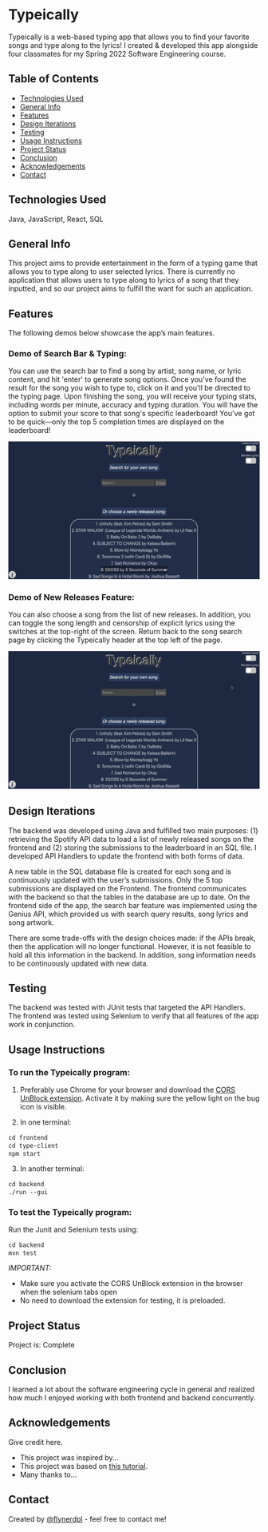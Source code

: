 # Typeically
Typeically is a web-based typing app that allows you to find your favorite songs and type along to the lyrics! I created & developed this app alongside four classmates for my Spring 2022 Software Engineering course.

## Table of Contents
* [Technologies Used](#technologies-used)
* [General Info](#general-info)
* [Features](#features)
* [Design Iterations](#design-iterations)
* [Testing](#testing)
* [Usage Instructions](#usage-instructions)
* [Project Status](#project-status)
* [Conclusion](#conclusion)
* [Acknowledgements](#acknowledgements)
* [Contact](#contact)
<!-- * [License](#license) -->

## Technologies Used
Java, JavaScript, React, SQL

## General Info

This project aims to provide entertainment in the form of a typing game that allows you to type along to user selected lyrics. There is currently no application that allows users to type along to lyrics of a song that they inputted, and so our project aims to fulfill the want for such an application.

## Features

The following demos below showcase the app’s main features.

### Demo of Search Bar & Typing:

You can use the search bar to find a song by artist, song name, or lyric content, and hit 'enter' to generate song options. Once you've found the result for the song you wish to type to, click on it and you'll be directed to the typing page. Upon finishing the song, you will receive your typing stats, including words per minute, accuracy and typing duration. You will have the option to submit your score to that song's specific leaderboard! You've got to be quick—only the top 5 completion times are displayed on the leaderboard!

<p align="center">
    <img src="type-demo.gif" alt="A user searches for a song and types to it, and their typing statistics and place in the leaderboard appear at the end.">
</p>

### Demo of New Releases Feature:

You can also choose a song from the list of new releases. In addition, you can toggle the song length and censorship of explicit lyrics using the switches at the top-right of the screen. Return back to the song search page by clicking the Typeically header at the top left of the page.

<p align="center">
    <img src="type-demo2.gif" alt="A user toggles the shorten and censor options in the top-right corner and chooses a newly released song.">
</p>

## Design Iterations

The backend was developed using Java and fulfilled two main purposes: (1) retrieving the Spotify API data to load a list of newly released songs on the frontend and (2) storing the submissions to the leaderboard in an SQL file. I developed API Handlers to update the frontend with both forms of data.

A new table in the SQL database file is created for each song and is continuously updated with the user’s submissions. Only the 5 top submissions are displayed on the Frontend. The frontend communicates with the backend so that the tables in the database are up to date. On the frontend side of the app, the search bar feature was implemented using the Genius API, which provided us with search query results, song lyrics and song artwork.

There are some trade-offs with the design choices made: if the APIs break, then the application will no longer functional. However, it is not feasible to hold all this information in the backend. In addition, song information needs to be continuously updated with new data.

## Testing

The backend was tested with JUnit tests that targeted the API Handlers. The frontend was tested using Selenium to verify that all features of the app work in conjunction.
     
## Usage Instructions

### To run the Typeically program:
    
1. Preferably use Chrome for your browser and download the [CORS UnBlock extension](https://docs.google.com/document/d/1kAGzs_0YeLkAXbZUFNlNNj2SrcmW8tcc3CuH0Uy6cQ8/edit#heading=h.iiwoysfq2rkn). Activate it by making sure the yellow light on the bug icon is visible.

2. In one terminal:
```
cd frontend    
cd type-client
npm start
```
3. In another terminal:
```    
cd backend
./run --gui
```
### To test the Typeically program:
    
Run the Junit and Selenium tests using:
```
cd backend
mvn test
```
*IMPORTANT:*
- Make sure you activate the CORS UnBlock extension in the browser when the selenium tabs open
- No need to download the extension for testing, it is preloaded.

## Project Status
Project is: Complete

## Conclusion

I learned a lot about the software engineering cycle in general and realized how much I enjoyed working with both frontend and backend concurrently.


## Acknowledgements
Give credit here.
- This project was inspired by...
- This project was based on [this tutorial](https://www.example.com).
- Many thanks to...

## Contact
Created by [@flynerdpl](https://www.flynerd.pl/) - feel free to contact me!
